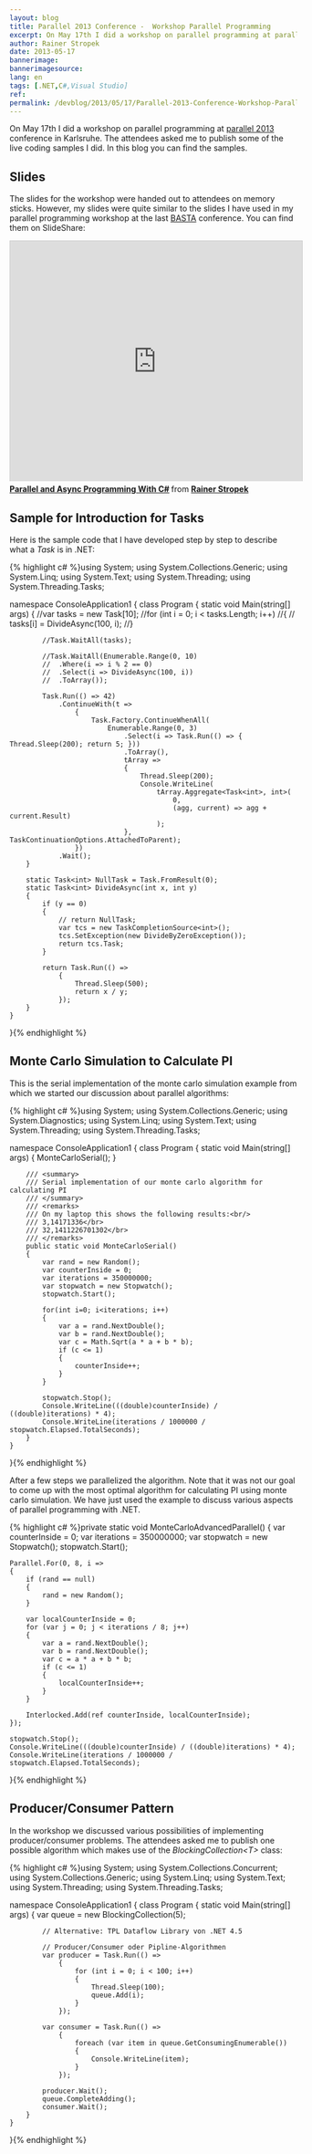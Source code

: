 ```yaml
---
layout: blog
title: Parallel 2013 Conference -  Workshop Parallel Programming
excerpt: On May 17th I did a workshop on parallel programming at parallel 2013 conference in Karlsruhe. The attendees asked me to publish some of the live coding samples I did. In this blog you can find the samples.
author: Rainer Stropek
date: 2013-05-17
bannerimage: 
bannerimagesource: 
lang: en
tags: [.NET,C#,Visual Studio]
ref: 
permalink: /devblog/2013/05/17/Parallel-2013-Conference-Workshop-Parallel-Programming
---
```


<p>On May 17th I did a workshop on parallel programming at <a href="http://www.parallel2013.de" target="_blank">parallel 2013</a> conference in Karlsruhe. The attendees asked me to publish some of the live coding samples I did. In this blog you can find the samples.</p><h2>Slides</h2><p>The slides for the workshop were handed out to attendees on memory sticks. However, my slides were quite similar to the slides I have used in my parallel programming workshop at the last <a href="http://www.basta.net" target="_blank">BASTA</a> conference. You can find them on SlideShare:</p><iframe src="http://de.slideshare.net/slideshow/embed_code/15297267?rel=0" width="512" height="421" frameborder="0" marginwidth="0" marginheight="0" scrolling="no" style="border:1px solid #CCC;border-width:1px 1px 0;margin-bottom:5px" allowfullscreen="allowfullscreen" webkitallowfullscreen="webkitallowfullscreen" mozallowfullscreen="mozallowfullscreen"></iframe><div style="margin-bottom:5px" data-mce-style="margin-bottom: 5px;">
  <strong>
    <a href="http://de.slideshare.net/rstropek/parallel-und-async-basta-at-2012-rainer-stropek" title="Parallel and Async Programming With C#" target="_blank">Parallel and Async Programming With C#</a>
  </strong> from <strong><a href="http://de.slideshare.net/rstropek" target="_blank">Rainer Stropek</a></strong></div><h2>Sample for Introduction for Tasks</h2><p>Here is the sample code that I have developed step by step to describe what a <em>Task</em> is in .NET:</p>{% highlight c# %}using System;
using System.Collections.Generic;
using System.Linq;
using System.Text;
using System.Threading;
using System.Threading.Tasks;

namespace ConsoleApplication1
{
    class Program
    {
        static void Main(string[] args)
        {
            //var tasks = new Task[10];
            //for (int i = 0; i < tasks.Length; i++)
            //{
            //  tasks[i] = DivideAsync(100, i);
            //}

            //Task.WaitAll(tasks);

            //Task.WaitAll(Enumerable.Range(0, 10)
            //  .Where(i => i % 2 == 0)
            //  .Select(i => DivideAsync(100, i))
            //  .ToArray());

            Task.Run(() => 42)
                .ContinueWith(t =>
                    {
                        Task.Factory.ContinueWhenAll(
                            Enumerable.Range(0, 3)
                                .Select(i => Task.Run(() => { Thread.Sleep(200); return 5; }))
                                .ToArray(),
                                tArray =>
                                {
                                    Thread.Sleep(200);
                                    Console.WriteLine(
                                        tArray.Aggregate<Task<int>, int>(
                                            0,
                                            (agg, current) => agg + current.Result)
                                        );
                                }, TaskContinuationOptions.AttachedToParent);
                    })
                .Wait();
        }

        static Task<int> NullTask = Task.FromResult(0);
        static Task<int> DivideAsync(int x, int y)
        {
            if (y == 0)
            {
                // return NullTask;
                var tcs = new TaskCompletionSource<int>();
                tcs.SetException(new DivideByZeroException());
                return tcs.Task;
            }

            return Task.Run(() =>
                {
                    Thread.Sleep(500);
                    return x / y;
                });
        }
    }
}{% endhighlight %}<h2>Monte Carlo Simulation to Calculate PI</h2><p>This is the serial implementation of the monte carlo simulation example from which we started our discussion about parallel algorithms:</p>{% highlight c# %}using System;
using System.Collections.Generic;
using System.Diagnostics;
using System.Linq;
using System.Text;
using System.Threading;
using System.Threading.Tasks;

namespace ConsoleApplication1
{
    class Program
    {
        static void Main(string[] args)
        {
            MonteCarloSerial();
        }

        /// <summary>
        /// Serial implementation of our monte carlo algorithm for calculating PI
        /// </summary>
        /// <remarks>
        /// On my laptop this shows the following results:<br/>
        /// 3,14171336</br>
        /// 32,1411226701302</br>
        /// </remarks>
        public static void MonteCarloSerial()
        {
            var rand = new Random();
            var counterInside = 0;
            var iterations = 350000000;
            var stopwatch = new Stopwatch();
            stopwatch.Start();

            for(int i=0; i<iterations; i++)
            {
                var a = rand.NextDouble();
                var b = rand.NextDouble();
                var c = Math.Sqrt(a * a + b * b);
                if (c <= 1)
                {
                    counterInside++;
                }
            }

            stopwatch.Stop();
            Console.WriteLine(((double)counterInside) / ((double)iterations) * 4);
            Console.WriteLine(iterations / 1000000 / stopwatch.Elapsed.TotalSeconds);
        }
    }
}{% endhighlight %}<p>After a few steps we parallelized the algorithm. Note that it was not our goal to come up with the most optimal algorithm for calculating PI using monte carlo simulation. We have just used the example to discuss various aspects of parallel programming with .NET.</p>{% highlight c# %}private static void MonteCarloAdvancedParallel()
{
    var counterInside = 0;
    var iterations = 350000000;
    var stopwatch = new Stopwatch();
    stopwatch.Start();

    Parallel.For(0, 8, i =>
    {
        if (rand == null)
        {
            rand = new Random();
        }

        var localCounterInside = 0;
        for (var j = 0; j < iterations / 8; j++)
        {
            var a = rand.NextDouble();
            var b = rand.NextDouble();
            var c = a * a + b * b;
            if (c <= 1)
            {
                localCounterInside++;
            }
        }

        Interlocked.Add(ref counterInside, localCounterInside);
    });

    stopwatch.Stop();
    Console.WriteLine(((double)counterInside) / ((double)iterations) * 4);
    Console.WriteLine(iterations / 1000000 / stopwatch.Elapsed.TotalSeconds);
}{% endhighlight %}<h2>Producer/Consumer Pattern</h2><p>In the workshop we discussed various possibilities of implementing producer/consumer problems. The attendees asked me to publish one possible algorithm which makes use of the <em>BlockingCollection&lt;T&gt;</em> class:</p>{% highlight c# %}using System;
using System.Collections.Concurrent;
using System.Collections.Generic;
using System.Linq;
using System.Text;
using System.Threading;
using System.Threading.Tasks;

namespace ConsoleApplication1
{
    class Program
    {
        static void Main(string[] args)
        {
            var queue = new BlockingCollection<int>(5);

            // Alternative: TPL Dataflow Library von .NET 4.5

            // Producer/Consumer oder Pipline-Algorithmen
            var producer = Task.Run(() =>
                {
                    for (int i = 0; i < 100; i++)
                    {
                        Thread.Sleep(100);
                        queue.Add(i);
                    }
                });

            var consumer = Task.Run(() =>
                {
                    foreach (var item in queue.GetConsumingEnumerable())
                    {
                        Console.WriteLine(item);
                    }
                });

            producer.Wait();
            queue.CompleteAdding();
            consumer.Wait();
        }
    }
}{% endhighlight %}